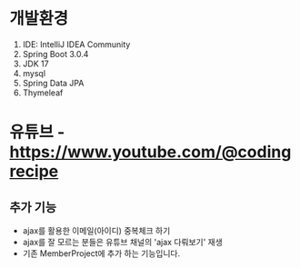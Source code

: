 # 개발환경
1. IDE: IntelliJ IDEA Community
2. Spring Boot 3.0.4
3. JDK 17
4. mysql
5. Spring Data JPA
6. Thymeleaf

# 유튜브 - https://www.youtube.com/@codingrecipe

## 추가 기능
- ajax를 활용한 이메일(아이디) 중복체크 하기
- ajax를 잘 모르는 분들은 유튜브 채널의 'ajax 다뤄보기' 재생
- 기존 MemberProject에 추가 하는 기능입니다.

